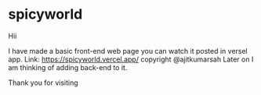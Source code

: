 # spicyworld

Hii 

I have made a basic front-end web page you can watch it posted in versel app.
Link: https://spicyworld.vercel.app/
copyright @ajitkumarsah
Later on I am thinking of adding back-end to it.


Thank you for visiting
